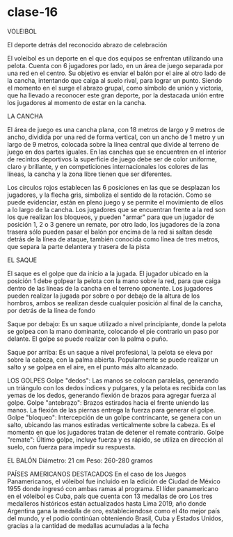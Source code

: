 # clase-16

VOLEIBOL

El deporte detrás del reconocido abrazo de celebración

El voleibol es un deporte en el que dos equipos se enfrentan utilizando una pelota. Cuenta con 6 jugadores por lado, en un área de juego separada por una red en el centro. Su objetivo es enviar el balón por el aire al otro lado de la cancha, intentando que caiga al suelo rival, para lograr un punto. Siendo el momento en el surge el abrazo grupal, como símbolo de unión y victoria, que ha llevado a reconocer este gran deporte, por la destacada unión entre los jugadores al momento de estar en la cancha.

LA CANCHA

El área de juego es una cancha plana, con 18 metros de largo y 9 metros de ancho, dividida por una red de forma vertical, con un ancho de 1 metro y un largo de 9 metros, colocada sobre la línea central que divide al terreno de juego en dos partes iguales. En las canchas que se encuentren en el interior de recintos deportivos la superficie de juego debe ser de color uniforme, claro y brillante, y en competiciones internacionales los colores de las líneas, la cancha y la zona libre tienen que ser diferentes.

Los círculos rojos establecen las 6 posiciones en las que se desplazan los jugadores, y la flecha gris, simboliza el sentido de la rotación. Como se puede evidenciar, están en pleno juego y se permite el movimiento de ellos a lo largo de la cancha. Los jugadores que se encuentran frente a la red son los que realizan los bloqueos, y pueden "armar" para que un jugador de posición 1, 2 o 3 genere un remate, por otro lado, los jugadores de la zona trasera sólo pueden pasar el balón por encima de la red si saltan desde detrás de la línea de ataque, también conocida como línea de tres metros, que separa la parte delantera y trasera de la pista

EL SAQUE

El saque es el golpe que da inicio a la jugada. El jugador ubicado en la posición 1 debe golpear la pelota con la mano sobre la red, para que caiga dentro de las líneas de la cancha en el terreno oponente. Los jugadores pueden realizar la jugada por sobre o por debajo de la altura de los hombros, ambos se realizan desde cualquier posición al final de la cancha, por detrás de la línea de fondo

Saque por debajo: Es un saque utilizado a nivel principiante, donde la pelota se golpea con la mano dominante, colocando el pie contrario un paso por delante. El golpe se puede realizar con la palma o puño.

Saque por arriba: Es un saque a nivel profesional, la pelota se eleva por sobre la cabeza, con la palma abierta. Popularmente se puede realizar un salto y se golpea en el aire, en el punto más alto alcanzado. 

LOS GOLPES
Golpe "dedos": Las manos se colocan paralelas, generando un triángulo con los dedos indices y pulgares, y la pelota es recibida con las yemas de los dedos, generando flexión de brazos para agregar fuerza al golpe.
Golpe "antebrazo": Brazos estirados hacia el frente uniendo las manos. La flexión de las piernas entrega la fuerza para generar el golpe.
Golpe "bloqueo": Intercepción de un golpe contrincante, se genera con un salto, ubicando las manos estiradas verticalmente sobre la cabeza. Es el momento en que los jugadores tratan de detener el remate contrario. 
Golpe "remate": Último golpe, incluye fuerza y es rápido, se utiliza en dirección al suelo, con fuerza para impedir su respuesta.

EL BALÓN
Diámetro: 21 cm
Peso: 260-280 gramos 

PAÍSES AMERICANOS DESTACADOS
En el caso de los Juegos Panamericanos, el vóleibol fue incluido en la edición de Ciudad de México 1955 donde ingresó con ambas ramas al programa. El líder panamericano en el vóleibol es Cuba, país que cuenta con 13 medallas de oro
Los tres medalleros históricos están actualizados hasta Lima 2019, año donde Argentina gana la medalla de oro, estableciendose como el 4to mejor país del mundo, y el podio continúan obteniendo Brasil, Cuba y Estados Unidos, gracias a la cantidad de medallas acumuladas a la fecha
